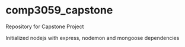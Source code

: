 # comp3059_capstone
Repository for Capstone Project

Initialized nodejs with express, nodemon and mongoose dependencies